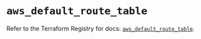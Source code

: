 # `aws_default_route_table`

Refer to the Terraform Registry for docs: [`aws_default_route_table`](https://registry.terraform.io/providers/hashicorp/aws/6.9.0/docs/resources/default_route_table).
